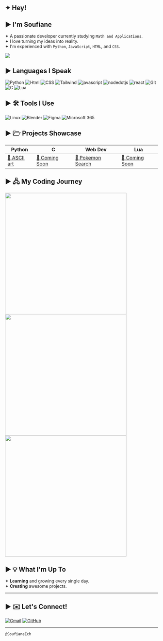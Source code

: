 ## ✦ Hey!

<div align="left" >

<!-- <img src="https://raw.githubusercontent.com/SoufianeEch/SoufianeEch/refs/heads/main/star.gif" alt="Coding Animation" width="250" align="right"> -->

## ▶ I'm **Soufiane**

✦ A passionate developer currently studying `Math and Applications`.  
✦ I love turning my ideas into reality. <br>
✦ I'm experienced with `Python`, `JavaScript`, `HTML`, and `CSS`.

</div>

![](https://komarev.com/ghpvc/?username=SoufianeEch&color=blue&theme=for-the-badge)

## ▶ **Languages I Speak**

![Python](https://img.shields.io/badge/Python-black?style=for-the-badge&logo=python&logoColor=white)
![Html](https://img.shields.io/badge/Html-black?style=for-the-badge&logo=HTML5&logoColor=white)
![CSS](https://img.shields.io/badge/Css-black?style=for-the-badge&logo=csswizardry&logoColor=white)
![Tailwind](https://img.shields.io/badge/tailwind-black?style=for-the-badge&logo=tailwindcss&logoColor=white)
![javascript](https://img.shields.io/badge/Javascript-black?style=for-the-badge&logo=javascript&logoColor=white)
![nodedotjs](https://img.shields.io/badge/NodeJs-black?style=for-the-badge&logo=nodedotjs&logoColor=white)
![react](https://img.shields.io/badge/react-black?style=for-the-badge&logo=react&logoColor=white)
![Git](https://img.shields.io/badge/Git-black?style=for-the-badge&logo=git&logoColor=white)
![C](https://img.shields.io/badge/-black?style=for-the-badge&logo=c&logoColor=white)
![Lua](https://img.shields.io/badge/Lua-black?style=for-the-badge&logo=Lua&logoColor=white)

## ▶ 🛠︎ **Tools I Use**

<!-- ![VSCode](https://img.shields.io/badge/VS%20-Code-white.svg?logo=visual-studio-code) -->
![Linux](https://img.shields.io/badge/Linux-white?style=for-the-badge&logo=linux&logoColor=black)
![Blender](https://img.shields.io/badge/Blender-white?style=for-the-badge&logo=blender&logoColor=black)
![Figma](https://img.shields.io/badge/Figma-white?style=for-the-badge&logo=figma&logoColor=black)
![Microsoft 365](https://img.shields.io/badge/Microsoft_365-white?style=for-the-badge&logo=microsoft-office&logoColor=black)

## ▶ 🗁 **Projects Showcase**

| Python                                                    | C                                                | Web Dev                                                                                       | Lua                                              |
| --------------------------------------------------------- | ------------------------------------------------ | --------------------------------------------------------------------------------------------- | ------------------------------------------------ |
| [🔗 ASCII art](https://github.com/SoufianeEch/ascii-art/) | [🔗 Coming Soon](https://github.com/SoufianeEch) | [🔗 Pokemon Search](https://github.com/SoufianeEch/pokemonSearch/tree/main/pokemon-seach-img) | [🔗 Coming Soon](https://github.com/SoufianeEch) |

## ▶ 🖧 **My Coding Journey**

<img src="https://github-readme-streak-stats.herokuapp.com?user=SoufianeEch&theme=radical&hide_border=true&date_format=M%20j%5B%2C%20Y%5D&count_private=true" width="400"/>

<img src="https://github-readme-stats.vercel.app/api?username=SoufianeEch&show_icons=true&theme=radical&hide_border=true&count_private=true" width="400"/>

<img src="https://github-readme-stats.vercel.app/api/top-langs/?username=SoufianeEch&layout=compact&theme=radical&hide_border=true&count_private=true" width="400"/>

## ▶ 💡 **What I'm Up To**

✦ **Learning** and growing every single day.  
✦ **Creating** awesome projects.

---

## ▶ ✉️ **Let's Connect!**

[![Gmail](https://img.shields.io/badge/Gmail-Say%20Hello-D14836?style=for-the-badge&logo=gmail&logoColor=white)](mailto:soufiane.ech.chouia@gmail.com)
[![GitHub](https://img.shields.io/badge/GitHub-Check%20Out%20My%20Work-181717?style=for-the-badge&logo=github&logoColor=white)](https://github.com/SoufianeEch)

---

`@SoufianeEch`
